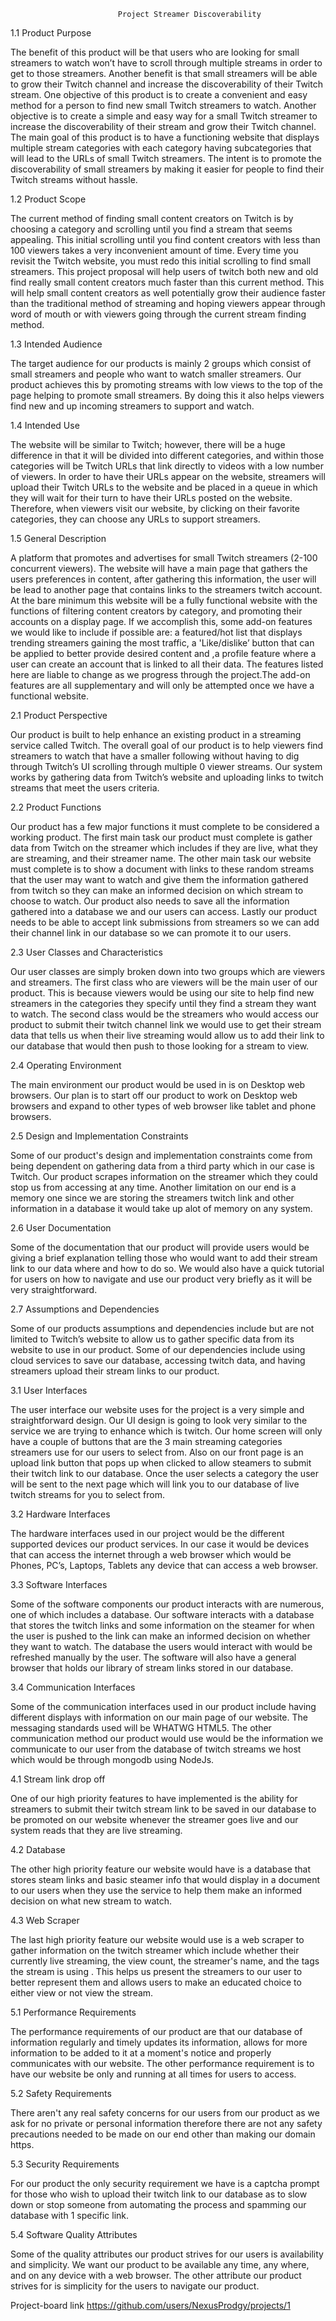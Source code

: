 							Project Streamer Discoverability 
1.1 Product Purpose

The benefit of this product will be that users who are looking for small streamers to watch won’t have to scroll through multiple streams in order to get to those streamers. Another benefit is that small streamers will be able to grow their Twitch channel and increase the discoverability of their Twitch stream. One objective of this product is to create a convenient and easy method for a person to find new small Twitch streamers to watch. Another objective is to create a simple and easy way for a small Twitch streamer to increase the discoverability of their stream and grow their Twitch channel. The main goal of this product is to have a functioning website that displays multiple stream categories with each category having subcategories that will lead to the URLs of small Twitch streamers. The intent is to promote the discoverability of small streamers by making it easier for people to find their Twitch streams without hassle.

1.2 Product Scope

The current method of finding small content creators on Twitch is by choosing a category and scrolling until you find a stream that seems appealing. This initial scrolling until you find content creators with less than 100 viewers takes a very inconvenient amount of time.  Every time you revisit the Twitch website, you must redo this initial scrolling to find small streamers. This project proposal will help users of twitch both new and old find really small content creators much faster than this current method. This will help small content creators as well potentially grow their audience faster than the traditional method of streaming and hoping viewers appear through word of mouth or with viewers going through the current stream finding method.

1.3 Intended Audience

The target audience for our products is mainly 2 groups which consist of small streamers and people who want to watch smaller streamers. Our product achieves this by promoting streams with low views to the top of the page helping to promote small streamers. By doing this it also helps viewers find new and up incoming streamers to support and watch.

1.4 Intended Use 

The website will be similar to Twitch; however, there will be a huge difference in that it will be divided into different categories, and within those categories will be Twitch URLs that link directly to videos with a low number of viewers. In order to have their URLs appear on the website, streamers will upload their Twitch URLs to the website and be placed in a queue in which they will wait for their turn to have their URLs posted on the website. Therefore, when viewers visit our website, by clicking on their favorite categories, they can choose any URLs to support streamers.

1.5 General Description  

A platform that promotes and advertises for small Twitch streamers (2-100 concurrent viewers). The website will have a main page that gathers the users preferences in content, after gathering this information,  the user will be lead to another page that contains links to the streamers twitch account. At the bare minimum this website will be a fully functional website with the functions of filtering content creators by category, and promoting their accounts on a display page. If we accomplish this, some add-on features we would like to include if possible are: a featured/hot list that displays trending streamers gaining the most traffic, a 'Like/dislike’ button that can be applied to better provide desired content and ,a profile feature where a user can create an account that is linked to all their data. The features listed here are liable to change as we progress through the project.The add-on features are all supplementary and will only be attempted once we have a functional website. 

2.1 Product Perspective 

Our product is built to help enhance an existing product in a streaming service called Twitch. The overall goal of our product is to help viewers find streamers to watch that have a smaller following without having to dig through Twitch’s UI scrolling through multiple 0 viewer streams. Our system works by gathering data from Twitch’s website and uploading links to twitch streams that meet the users criteria.

2.2 Product Functions 
	
  Our product has a few major functions it must complete to be considered a working product. The first main task our product must complete is gather data from Twitch on the streamer which includes if they are live, what they are streaming, and their streamer name. The other main task our website must complete is to show a document with links to these random streams that the user may want to watch and give them the information gathered from twitch so they can make an informed decision on which stream to choose to watch. Our product also needs to save all the information gathered into a database we and our users can access. Lastly our product needs to be able to accept link submissions from streamers so we can add their channel link in our database so we can promote it to our users. 

2.3 User Classes and Characteristics

Our user classes are simply broken down into two groups which are viewers and streamers. The first class who are viewers will be the main user of our product. This is because viewers would be using our site to help find new streamers in the categories they specify until they find a stream they want to watch. The second class would be the streamers who would access our product to submit their twitch channel link we would use to get their stream data that tells us when their live streaming would allow us to add their link to our database that would then push to those looking for a stream to view.

2.4 Operating Environment 
	
  The main environment our product would be used in is on Desktop web browsers. Our plan is to start off our product to work on Desktop web browsers and expand to other types of web browser like tablet and phone browsers. 

2.5 Design and Implementation Constraints 
	
  Some of our product's design and implementation constraints come from being dependent on gathering data from a third party which in our case is Twitch. Our product scrapes information on the streamer which they could stop us from accessing at any time. Another limitation on our end is a memory one since we are storing the streamers twitch link and other information in a database it would take up alot of memory on any system.

2.6 User Documentation 
	
  Some of the documentation that our product will provide users would be giving a brief  explanation telling those who would want to add their stream link to our data where and how to do so. We would also have a quick tutorial for users on how to navigate and use our product very briefly as it will be very straightforward.

2.7 Assumptions and Dependencies  
	
  Some of our products assumptions and dependencies include but are not limited to Twitch’s website to allow us to gather specific data from its website to use in our product. Some of our dependencies include using cloud services to save our database, accessing twitch data, and having streamers upload their stream links to our product.

3.1 User Interfaces 
	
  The user interface our website uses for the project is a very simple and straightforward design. Our UI design is going to look very similar to the service we are trying to enhance which is twitch. Our home screen will only have a couple of buttons that are the 3 main streaming categories streamers use for our users to select from. Also on our front page is an upload link button that pops up when clicked to allow steamers to submit their twitch link to our database. Once the user selects a category the user will be sent to the next page which will link you to our database of  live twitch streams for you to select from.

3.2 Hardware Interfaces 
	
  The hardware interfaces used in our project would be the different supported devices our product services. In our case it would be devices that can access the internet through a web browser which would be Phones, PC’s, Laptops, Tablets any device that can access a web browser.

3.3 Software Interfaces

Some of the software components our product interacts with are numerous, one of which includes a database. Our software interacts with a database that stores the twitch links and some information on the steamer for when the user is pushed to the link can make an informed decision on whether they want to watch. The database the users would interact with would be refreshed manually by the user. The software will also have a general browser that holds our library of stream links stored in our database.

3.4 Communication Interfaces
	
  Some of the communication interfaces used in our product include having different displays with information on our main page of our website. The messaging standards used will be WHATWG HTML5.  The other communication method our product would use would be the information we communicate to our user from the database of twitch streams we host which would be through mongodb using NodeJs.

4.1 Stream link drop off 
	
  One of our high priority features to have implemented is the ability for streamers to submit their twitch stream link to be saved in our database to be promoted on our website whenever the streamer goes live and our system reads that they are live streaming.

4.2 Database
	
  The other high priority feature our website would have is a database that stores steam links and basic steamer info that would display in a document to our users when they use the service to help them make an informed decision on what new stream to watch.

4.3 Web Scraper
	
  The last high priority feature our website would use is a web scraper to gather information on the twitch streamer which include whether their currently live streaming, the view count, the streamer's name, and the tags the stream is using . This helps us present the streamers to our user to better represent them and allows users to make an educated choice to either view or not view the stream.

5.1 Performance Requirements 
	
  The performance requirements of our product are that our database of information regularly and timely updates its information, allows for more information to be added to it at a moment's notice and properly communicates with our website. The other performance requirement is to have our website be only and running at all times for users to access. 

5.2 Safety Requirements 
	
  There aren't any real safety concerns for our users from our product as we ask for no private or personal information therefore there are not any safety precautions needed to be made on our end other than making our domain https. 

5.3 Security Requirements 	
	
  For our product the only security requirement we have is a captcha prompt for those who wish to upload their twitch link to our database as to slow down or stop someone from automating the process and spamming our database with 1 specific link.

5.4 Software Quality Attributes 
	
  Some of the quality attributes our product strives for our users is availability and simplicity. We want our product to be available any time, any where, and on any device with a web browser. The other attribute our product strives for is simplicity for the users to navigate our product.

 Project-board link https://github.com/users/NexusProdgy/projects/1



